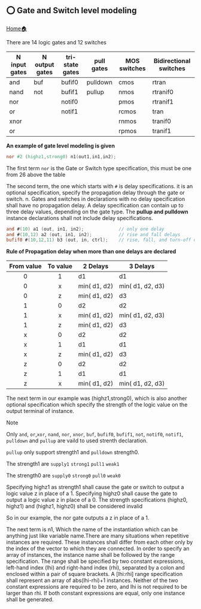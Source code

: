 ## ⭕ Gate and Switch level modeling 

[Home🏠](readme.md)

There are 14 logic gates and 12 switches

| N input gates | N output gates | tri-state gates | pull gates | MOS switches | Bidirectional switches |
| ------------- | -------------- | --------------- | ---------- | ------------ | ---------------------- |
| and           | buf            | bufif0          | pulldown   | cmos         | rtran                  |
| nand          | not            | bufif1          | pullup     | nmos         | rtranif0               |
| nor           |                | notif0          |            | pmos         | rtranif1               |
| or            |                | notif1          |            | rcmos        | tran                   |
| xnor          |                |                 |            | rnmos        | tranif0                |
| or            |                |                 |            | rpmos        | tranif1                |

**An example of gate level modeling is given**
```verilog
nor #2 (highz1,strong0) n1(out1,in1,in2);
```

The first term `nor` is the Gate or Switch type specification, this must be one from 26 above the table

The second term, the one which starts with `#` is delay specifications. it is an optional specification, specify the propagation delay through the gate or switch. n. Gates and switches in declarations with no delay specification shall have no propagation delay. A delay specification can contain up to three delay values, depending on the gate type. The **pullup and pulldown** instance declarations shall not include delay specifications.
```verilog
and #(10) a1 (out, in1, in2);             // only one delay
and #(10,12) a2 (out, in1, in2);          // rise and fall delays
bufif0 #(10,12,11) b3 (out, in, ctrl);    // rise, fall, and turn-off delays
```
**Rule of Propagation delay when more than one delays are declared**

| From value | To value | 2 Delays     | 3 Delays         |
| :--------: | :------: | ------------ | ---------------- |
| 0          | 1        | d1           | d1               |
| 0          | x        | min( d1, d2) | min( d1, d2, d3) |
| 0          | z        | min( d1, d2) | d3               |
| 1          | 0        | d2           | d2               |
| 1          | x        | min( d1, d2) | min( d1, d2, d3) |
| 1          | z        | min( d1, d2) | d3               |
| x          | 0        | d2           | d2               |
| x          | 1        | d1           | d1               |
| x          | z        | min( d1, d2) | d3               |
| z          | 0        | d2           | d2               |
| z          | 1        | d1           | d1               |
| z          | x        | min( d1, d2) | min( d1, d2, d3) |


The next term in our example was (highz1,strong0), which is also another optional specification which specify the strength of the logic value on the output terminal of instance.


> [!NOTE]
> Only `and`, `or`,`xor`, `nand`, `nor`, `xnor`, `buf`, `bufif0`, `bufif1`, `not`, `notif0`, `notif1`, `pulldown` and `pullup` are vaild to used strenth declaration. 
 
`pullup` only support strength1 and `pulldown` strength0.

The strength1 are `supply1` `strong1` `pull1` `weak1`

The strength0 are `supply0` `strong0` `pull0` `weak0`

Specifying highz1 as strength1 shall cause the gate or switch to output a logic value z in place of a 1. Specifying highz0 shall cause the gate to output a logic value z in place of a 0. The strength specifications (highz0, highz1) and (highz1, highz0) shall be considered invalid

So in our example, the nor gate outputs a z in place of a 1.

The next term is n1, Which the name of the instantiation which can be anything just like variable name.There are many situations when repetitive instances are required. These instances shall differ from each other only by the index of the vector to which they are connected. In order to specify an array of instances, the instance name shall be followed by the range specification. The range shall be specified by two constant expressions, left-hand index (lhi) and right-hand index (rhi), separated by a colon and enclosed within a pair of square brackets. A [lhi:rhi] range specification shall represent an array of abs(lhi-rhi)+1 instances. Neither of the two constant expressions are required to be zero, and lhi is not required to be larger than rhi. If both constant expressions are equal, only one instance shall be generated. 